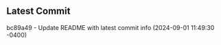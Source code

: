 
## Latest Commit
bc89a49 - Update README with latest commit info (2024-09-01 11:49:30 -0400) <Yunxi-Zhou>
